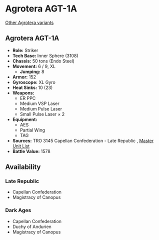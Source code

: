 # Agrotera AGT-1A 

[Other Agrotera variants](../agrotera.md) 

## Agrotera AGT-1A 

- **Role:** Striker 
- **Tech Base:** Inner Sphere (3108) 
- **Chassis:** 50 tons (Endo Steel) 
- **Movement:** 6 / 9, XL 
  - **Jumping:** 8 
- **Armor:** 152 
- **Gyroscope:** XL Gyro 
- **Heat Sinks:** 10 (23) 
- **Weapons:** 
  - ER PPC 
  - Medium VSP Laser 
  - Medium Pulse Laser 
  - Small Pulse Laser × 2 
- **Equipment:** 
  - AES 
  - Partial Wing 
  - TAG 
- **Sources:** TRO 3145 Capellan Confederation - Late Republic , [Master Unit List](http://masterunitlist.info/Unit/Details/6459/agrotera-agt-1a) 
- **Battle Value:** 1578 

## Availability 

### Late Republic 

- Capellan Confederation 
- Magistracy of Canopus 

### Dark Ages 

- Capellan Confederation 
- Duchy of Andurien 
- Magistracy of Canopus 

